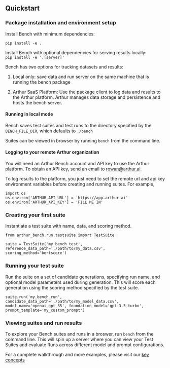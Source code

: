 ## Quickstart
### Package installation and environment setup
Install Bench with minimum dependencies:

`pip install -e .`

Install Bench with optional dependencies for serving results locally:  
`pip install -e '.[server]'`

Bench has two options for tracking datasets and results:

1) Local only: save data and run server on the same machine that is running the bench package

2) Arthur SaaS Platform: Use the package client to log data and results to the Arthur platform. Arthur manages data storage and persistence and hosts the bench server.

#### Running in local mode

Bench saves test suites and test runs to the directory specified by the `BENCH_FILE_DIR`, which defaults to `./bench`

Suites can be viewed in browser by running `bench` from the command line.

#### Logging to your remote Arthur organization

You will need an Arthur Bench account and API key to use the Arthur platform. To obtain an API key, send an email to rowan@arthur.ai.

To log results to the platform, you just need to set the remote url and api key environment variables before creating and running suites. For example,  
```
import os
os.environ['ARTHUR_API_URL'] = 'https://app.arthur.ai'
os.environ['ARTHUR_API_KEY'] = 'FILL ME IN'
```

### Creating your first suite

Instantiate a test suite with name, data, and scoring method.

```
from arthur_bench.run.testsuite import TestSuite

suite = TestSuite('my_bench_test', reference_data_path='./path/to/my_data.csv', scoring_method='bertscore')
```

### Running your test suite

Run the suite on a set of candidate generations, specifying run name, and optional model parameters used during generation. This will score each generation using the scoring method specified by the test suite.

```
suite.run('my_bench_run', candidate_data_path='./path/to/my_model_data.csv', model_name='openai_gpt_35', foundation_model='gpt-3.5-turbo', prompt_template='my_custom_prompt')
```

### Viewing suites and run results
To explore your Bench suites and runs in a broswer, run `bench` from the command line. This will spin up a server where you can view your Test Suites and evaluate Runs across different model and prompt configurations.


For a complete walkthrough and more examples, please visit our [key concepts](concepts.md)